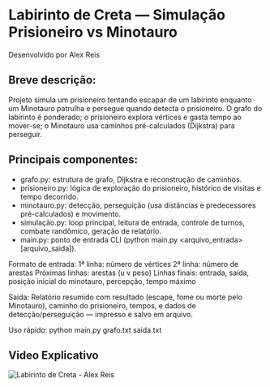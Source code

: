 # Labirinto de Creta — Simulação Prisioneiro vs Minotauro

Desenvolvido por Alex Reis

## Breve descrição:
Projeto simula um prisioneiro tentando escapar de um labirinto enquanto um Minotauro patrulha e persegue
quando detecta o prisioneiro. O grafo do labirinto é ponderado; o prisioneiro explora vértices e gasta
tempo ao mover-se; o Minotauro usa caminhos pré-calculados (Dijkstra) para perseguir.

## Principais componentes:
- grafo.py: estrutura de grafo, Dijkstra e reconstrução de caminhos.
- prisioneiro.py: lógica de exploração do prisioneiro, histórico de visitas e tempo decorrido.
- minotauro.py: detecção, perseguição (usa distâncias e predecessores pré-calculados) e movimento.
- simulação.py: loop principal, leitura de entrada, controle de turnos, combate randômico, geração de relatório.
- main.py: ponto de entrada CLI (python main.py <arquivo_entrada> [arquivo_saida]).

Formato de entrada:
1ª linha: número de vértices
2ª linha: número de arestas
Próximas linhas: arestas (u v peso)
Linhas finais: entrada, saída, posição inicial do minotauro, percepção, tempo máximo

Saída:
Relatório resumido com resultado (escape, fome ou morte pelo Minotauro), caminho do prisioneiro,
tempos, e dados de detecção/perseguição — impresso e salvo em arquivo.

Uso rápido:
python main.py grafo.txt saida.txt

## Video Explicativo
![Labirinto de Creta - Alex Reis](https://youtu.be/8_clRi-yHIU)